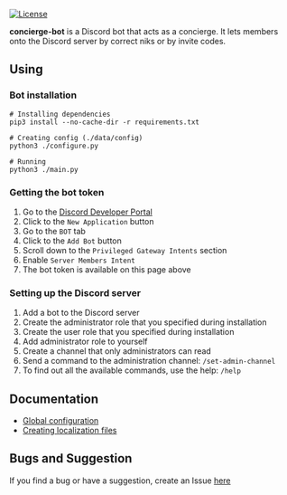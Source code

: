 [![License](https://img.shields.io/github/license/lcomrade/concierge-bot?style=flat-square)](https://github.com/lcomrade/concierge-bot/blob/main/LICENSE)

**concierge-bot** is a Discord bot that acts as a concierge.
It lets members onto the Discord server by correct niks or by invite codes.

## Using
### Bot installation
```
# Installing dependencies
pip3 install --no-cache-dir -r requirements.txt

# Creating config (./data/config)
python3 ./configure.py

# Running
python3 ./main.py
```

### Getting the bot token
1. Go to the [Discord Developer Portal](https://discord.com/developers/applications)
2. Click to the `New Application` button
3. Go to the `BOT` tab
4. Click to the `Add Bot` button
5. Scroll down to the `Privileged Gateway Intents` section
6. Enable `Server Members Intent`
7. The bot token is available on this page above

### Setting up the Discord server
1. Add a bot to the Discord server
2. Create the administrator role that you specified during installation
3. Create the user role that you specified during installation
4. Add administrator role to yourself
5. Create a channel that only administrators can read
6. Send a command to the administration channel: `/set-admin-channel`
7. To find out all the available commands, use the help: `/help`

## Documentation
- [Global configuration](https://github.com/lcomrade/concierge-bot/blob/main/docs/global_configuration.md)
- [Creating localization files](https://github.com/lcomrade/concierge-bot/blob/main/docs/create_locale.md)

## Bugs and Suggestion
If you find a bug or have a suggestion, create an Issue [here](https://github.com/lcomrade/concierge-bot/issues)
